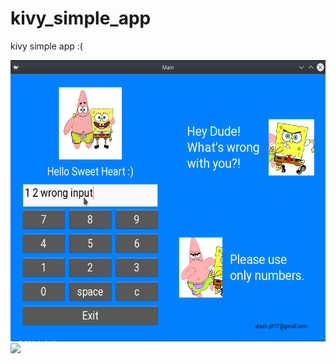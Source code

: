 # kivy_simple_app
kivy simple app :(

<img src="demo.png" height="450">
<img src="demo.mkv" height="450">
